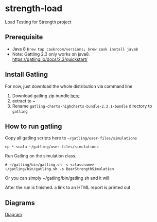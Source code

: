 # strength-load
Load Testing for Strength project

## Prerequisite
* Java 8 `brew tap caskroom/versions; brew cask install java8`
* Note: Gattling 2.3 only works on java8. https://gatling.io/docs/2.3/quickstart/

## Install Gatling
For now, just download the whole distribution via command line

1. Download gatling zip bundle [here](https://repo1.maven.org/maven2/io/gatling/highcharts/gatling-charts-highcharts-bundle/2.3.1/gatling-charts-highcharts-bundle-2.3.1-bundle.zip)
2. extract to ~
3. Rename `gatling-charts-highcharts-bundle-2.3.1-bundle` directory to `gatling`

## How to run gatling

Copy all gatling scripts here to `~/gatling/user-files/simulations`
```
cp *.scala ~/gatling/user-files/simulations
```

Run Gatling on the simulation class.
```
# ~/gatling/bin/gatling.sh -s <classname>  
~/gatling/bin/gatling.sh -s BearStrengthSimulation                                
```
Or you can simply ~/gatling/bin/gatling.sh and it will 

After the run is finished. a link to an HTML report is printed out 

## Diagrams
[Diagram](diagram.png)

